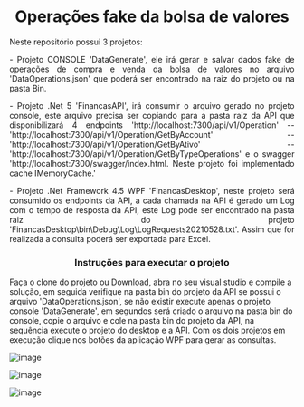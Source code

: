 <h1 align="center"> Operações fake da bolsa de valores </h1>

<p align="justify">  Neste repositório possui 3 projetos: </p>
<p align="justify"> - Projeto CONSOLE 'DataGenerate', ele irá gerar e salvar dados fake de operações de compra e venda da bolsa de valores no arquivo 'DataOperations.json' que poderá ser encontrado na raiz do projeto ou na pasta Bin. </p>
<p align="justify"> - Projeto .Net 5 'FinancasAPI', irá consumir o arquivo gerado no projeto console, este arquivo precisa ser copiando para a pasta raiz da API que disponibilizará 4 endpoints 
'http://localhost:7300/api/v1/Operation' -- 'http://localhost:7300/api/v1/Operation/GetByAccount' -- 'http://localhost:7300/api/v1/Operation/GetByAtivo' -- 'http://localhost:7300/api/v1/Operation/GetByTypeOperations' e o swagger 'http://localhost:7300/swagger/index.html. Neste projeto foi implementado cache IMemoryCache.'</p>
<p align="justify">  - Projeto .Net Framework 4.5 WPF 'FinancasDesktop', neste projeto será consumido os endpoints da API, a cada chamada na API é gerado um Log com o tempo de resposta da API, este Log pode ser encontrado na pasta raiz do projeto 'FinancasDesktop\bin\Debug\Log\LogRequests20210528.txt'. Assim que for realizada a consulta poderá ser exportada para Excel.</p>

<h3 align="center"> Instruções para executar o projeto </h3>

<p align="justify">  

Faça o clone do projeto ou Download, abra no seu visual studio e compile a solução, em seguida verifique na pasta bin do projeto da API se possui o arquivo 'DataOperations.json',
se não existir execute apenas o projeto console 'DataGenerate', em segundos será criado o arquivo na pasta bin do console, copie o arquivo e cole na pasta bin do projeto da API,
na sequência execute o projeto do desktop e a API. Com os dois projetos em execução clique nos botões da aplicação WPF para gerar as consultas.
</p>

<p></p>
<p></p>

![image](https://user-images.githubusercontent.com/37698049/119929883-bfbe2600-bf54-11eb-9412-66b8462c69af.png)

<p></p>
<p></p>

![image](https://user-images.githubusercontent.com/37698049/119930040-1166b080-bf55-11eb-9a5c-1c1eddc37afe.png)

<p></p>
<p></p>

![image](https://user-images.githubusercontent.com/37698049/119930415-c731ff00-bf55-11eb-956d-c5e8a7f02cf1.png)


